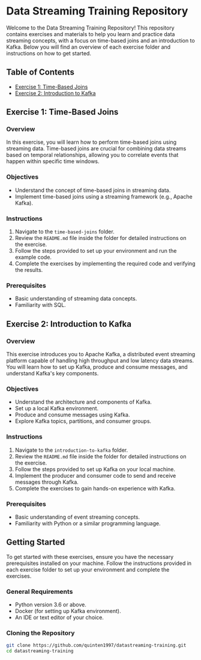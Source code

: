 # Data Streaming Training Repository

Welcome to the Data Streaming Training Repository! This repository contains exercises and materials to help you learn and practice data streaming concepts, with a focus on time-based joins and an introduction to Kafka. Below you will find an overview of each exercise folder and instructions on how to get started.

## Table of Contents

- [Exercise 1: Time-Based Joins](#exercise-1-time-based-joins)
- [Exercise 2: Introduction to Kafka](#exercise-2-introduction-to-kafka)

## Exercise 1: Time-Based Joins

### Overview

In this exercise, you will learn how to perform time-based joins using streaming data. Time-based joins are crucial for combining data streams based on temporal relationships, allowing you to correlate events that happen within specific time windows.

### Objectives

- Understand the concept of time-based joins in streaming data.
- Implement time-based joins using a streaming framework (e.g., Apache Kafka).

### Instructions

1. Navigate to the `time-based-joins` folder.
2. Review the `README.md` file inside the folder for detailed instructions on the exercise.
3. Follow the steps provided to set up your environment and run the example code.
4. Complete the exercises by implementing the required code and verifying the results.

### Prerequisites

- Basic understanding of streaming data concepts.
- Familiarity with SQL.

## Exercise 2: Introduction to Kafka

### Overview

This exercise introduces you to Apache Kafka, a distributed event streaming platform capable of handling high throughput and low latency data streams. You will learn how to set up Kafka, produce and consume messages, and understand Kafka's key components.

### Objectives

- Understand the architecture and components of Kafka.
- Set up a local Kafka environment.
- Produce and consume messages using Kafka.
- Explore Kafka topics, partitions, and consumer groups.

### Instructions

1. Navigate to the `introduction-to-kafka` folder.
2. Review the `README.md` file inside the folder for detailed instructions on the exercise.
3. Follow the steps provided to set up Kafka on your local machine.
4. Implement the producer and consumer code to send and receive messages through Kafka.
5. Complete the exercises to gain hands-on experience with Kafka.

### Prerequisites

- Basic understanding of event streaming concepts.
- Familiarity with Python or a similar programming language.

## Getting Started

To get started with these exercises, ensure you have the necessary prerequisites installed on your machine. Follow the instructions provided in each exercise folder to set up your environment and complete the exercises.

### General Requirements

- Python version 3.6 or above.
- Docker (for setting up Kafka environment).
- An IDE or text editor of your choice.

### Cloning the Repository

```sh
git clone https://github.com/quinten1997/datastreaming-training.git
cd datastreaming-training
